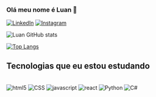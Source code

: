 ### Olá meu nome é Luan 🤘
[![LinkedIn](https://img.shields.io/badge/LinkedIn-0077B5?style=for-the-badge&logo=linkedin&logoColor=white)](https://www.linkedin.com/in/luan-jos%C3%A9-front-end/)
[![Instagram](https://img.shields.io/badge/Instagram-E4405F?style=for-the-badge&logo=instagram&logoColor=white)](https://www.instagram.com/luan.jose/)


![Luan GitHub stats](https://github-readme-stats.vercel.app/api?username=Luandrone&show_icons=true&theme=dracula)

[![Top Langs](https://github-readme-stats.vercel.app/api/top-langs/?username=Luandrone)](https://github.com/Luandrone/github-readme-stats)

## Tecnologias que eu estou estudando

<div style="display: inline-block"><br/>
  <img align="center" alt="html5" src="https://img.shields.io/badge/HTML5-E34F26?style=for-the-badge&logo=html5&logoColor=white">
  <img align="center" alt="CSS" src="https://img.shields.io/badge/CSS3-1572B6?style=for-the-badge&logo=css3&logoColor=white">
  <img align="center" alt="javascript" src="https://img.shields.io/badge/JavaScript-F7DF1E?style=for-the-badge&logo=javascript&logoColor=black">
  <img align="center" alt="react" src="https://img.shields.io/badge/React-20232A?style=for-the-badge&logo=react&logoColor=61DAFB">
  <img align="center" alt="Python" src="https://img.shields.io/badge/Python-14354C?style=for-the-badge&logo=python&logoColor=white">
  <img align="center" alt="C#" src="https://img.shields.io/badge/C%23-239120?style=for-the-badge&logo=c-sharp&logoColor=white">
</div><br/>

